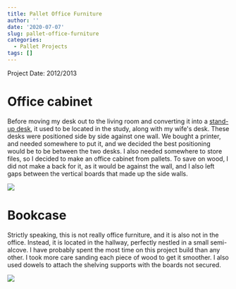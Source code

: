 ```yaml
---
title: Pallet Office Furniture 
author: ''
date: '2020-07-07'
slug: pallet-office-furniture
categories:
  - Pallet Projects
tags: []
---
```


Project Date: 2012/2013

# Office cabinet
Before moving my desk out to the living room and converting it into a [stand-up desk](/post/pallet-standup-desk), it used to be located in the study, along with my wife's desk. These desks were positioned side by side against one wall. We bought a printer, and needed somewhere to put it, and we decided the best positioning would be to be between the two desks. I also needed somewhere to store files, so I decided to make an office cabinet from pallets. To save on wood, I did not make a back for it, as it would be against the wall, and I also left gaps between the vertical boards that made up the side walls.

![](/post/pallet-office-furniture_files/office_cabinet_collage.jpg)


# Bookcase
Strictly speaking, this is not really office furniture, and it is also not in the office. Instead, it is located in the hallway, perfectly nestled in a small semi-alcove. I have probably spent the most time on this project build than any other. I took more care sanding each piece of wood to get it smoother. I also used dowels to attach the shelving supports with the boards not secured.

![](/post/pallet-office-furniture_files/bookcase_collage.jpg)